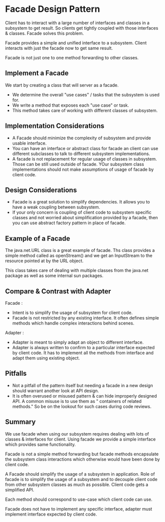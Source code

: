 # Facade Design Pattern

Client has to interact with a large number of interfaces and classes in a subsystem to get result.
So clients get tightly coupled with those interfaces & classes. Facade solves this problem.

Facade provides a simple and unified interface to a subsystem. Client interacts with just the facade now to get same
result.

Facade is not just one to one method forwarding to other classes.

## Implement a Facade

We start by creating a class that will server as a facade.

- We determine the overall "use cases" / tasks that the subsystem is used for.
- We write a method that exposes each "use case" or task.
- This method takes care of working with different classes of subsystem.

## Implementation Considerations

- A Facade should minimize the complexity of subsystem and provide usable interface.
- You can have an interface or abstract class for facade an client can use different subclasses to talk to different
  subsystem implementations.
- A facade is not replacement for regular usage of classes in subsystem. Those can be still used outside of facade. YOur
  subsystem class implementations should not make assumptions of usage of facade by client code.

## Design Considerations

- Facade is a great solution to simplify dependencies. It allows you to have a weak coupling between subsystem.
- If your only concern is coupling of client code to subsystem specific classes and not worried about simplification
  provided by a facade, then you can use abstract factory pattern in place of facade.

## Example of a Facade

The java.net.URL class is a great example of facade. Ths class provides a simple method called as openStream() and we
get an InputStream to the resource pointed at by the URL object.

This class takes care of dealing with multiple classes from the java.net package as well as some internal sun packages.

## Compare & Contrast with Adapter

Facade :

- Intent is to simplify the usage of subsystem for client code.
- Facade is not restricted by any existing interface. It often defines simple methods which handle complex interactions
  behind scenes.

Adapter :

- Adapter is meant to simply adapt an object to different interface.
- Adapter is always written to confirm to a particular interface expected by client code. It has to implement all the
  methods from interface and adapt them using existing object.

## Pitfalls

- Not a pitfall of the pattern itself but needing a facade in a new design should warrant another look at API design.
- It is often overused or misused pattern & can hide improperly designed API. A common misuse is to use them as "
  containers of related methods." So be on the lookout for such cases during code reviews.

## Summary

We use facade when using our subsystem requires dealing with lots of classes & interfaces for client. Using facade we
provide a simple interface which provides same functionality.

Facade is not a simple method forwarding but facade methods encapsulate the subsystem class interactions which otherwise
would have been done by client code.

A Facade should simplify the usage of a subsystem in application.
Role of facade is to simplify the usage of a subsystem and to decouple client code from other subsystem classes as much
as possible. Client code gets a simplified API.

Each method should correspond to use-case which client code can use.

Facade does not have to implement any specific interface, adapter must implement interface expected by client code. 